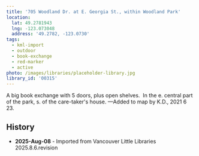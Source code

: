 ```yaml
---
title: '705 Woodland Dr. at E. Georgia St., within Woodland Park'
location:
  lat: 49.2781943
  lng: -123.073048
  address: '49.2782, -123.0730'
tags:
  - kml-import
  - outdoor
  - book-exchange
  - red-marker
  - active
photo: /images/libraries/placeholder-library.jpg
library_id: '00315'
---
```

A big book exchange with 5 doors, plus open shelves.  In the e. central part of the park, 
s. of the care-taker's house.
—Added to map by K.D., 2021 6 23.

## History
- **2025-Aug-08** - Imported from Vancouver Little Libraries 2025.8.6.revision
